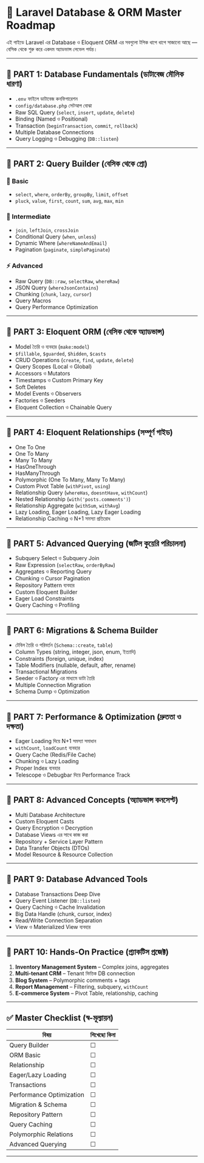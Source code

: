 # 🧠 Laravel Database & ORM Master Roadmap 

এই গাইডে Laravel এর Database ও Eloquent ORM এর সবগুলো টপিক ধাপে ধাপে সাজানো আছে — বেসিক থেকে শুরু করে একদম অ্যাডভান্স লেভেল পর্যন্ত।

---

## 🔹 PART 1: Database Fundamentals (ডাটাবেজ মৌলিক ধারণা)

-   `.env` ফাইলে ডাটাবেজ কনফিগারেশন
-   `config/database.php` সেটআপ বোঝা
-   Raw SQL Query (`select`, `insert`, `update`, `delete`)
-   Binding (Named ও Positional)
-   Transaction (`beginTransaction`, `commit`, `rollback`)
-   Multiple Database Connections
-   Query Logging ও Debugging (`DB::listen`)

---

## 🔹 PART 2: Query Builder (বেসিক থেকে প্রো)

### 🧩 Basic

-   `select`, `where`, `orderBy`, `groupBy`, `limit`, `offset`
-   `pluck`, `value`, `first`, `count`, `sum`, `avg`, `max`, `min`

### 🧠 Intermediate

-   `join`, `leftJoin`, `crossJoin`
-   Conditional Query (`when`, `unless`)
-   Dynamic Where (`whereNameAndEmail`)
-   Pagination (`paginate`, `simplePaginate`)

### ⚡ Advanced

-   Raw Query (`DB::raw`, `selectRaw`, `whereRaw`)
-   JSON Query (`whereJsonContains`)
-   Chunking (`chunk`, `lazy`, `cursor`)
-   Query Macros
-   Query Performance Optimization

---

## 🔹 PART 3: Eloquent ORM (বেসিক থেকে অ্যাডভান্স)

-   Model তৈরি ও ব্যবহার (`make:model`)
-   `$fillable`, `$guarded`, `$hidden`, `$casts`
-   CRUD Operations (`create`, `find`, `update`, `delete`)
-   Query Scopes (Local ও Global)
-   Accessors ও Mutators
-   Timestamps ও Custom Primary Key
-   Soft Deletes
-   Model Events ও Observers
-   Factories ও Seeders
-   Eloquent Collection ও Chainable Query

---

## 🔹 PART 4: Eloquent Relationships (সম্পূর্ণ গাইড)

-   One To One
-   One To Many
-   Many To Many
-   HasOneThrough
-   HasManyThrough
-   Polymorphic (One To Many, Many To Many)
-   Custom Pivot Table (`withPivot`, `using`)
-   Relationship Query (`whereHas`, `doesntHave`, `withCount`)
-   Nested Relationship (`with('posts.comments')`)
-   Relationship Aggregate (`withSum`, `withAvg`)
-   Lazy Loading, Eager Loading, Lazy Eager Loading
-   Relationship Caching ও N+1 সমস্যা প্রতিরোধ

---

## 🔹 PART 5: Advanced Querying (জটিল কুয়েরি পরিচালনা)

-   Subquery Select ও Subquery Join
-   Raw Expression (`selectRaw`, `orderByRaw`)
-   Aggregates ও Reporting Query
-   Chunking ও Cursor Pagination
-   Repository Pattern ব্যবহার
-   Custom Eloquent Builder
-   Eager Load Constraints
-   Query Caching ও Profiling

---

## 🔹 PART 6: Migrations & Schema Builder

-   টেবিল তৈরি ও পরিবর্তন (`Schema::create`, `table`)
-   Column Types (string, integer, json, enum, ইত্যাদি)
-   Constraints (foreign, unique, index)
-   Table Modifiers (nullable, default, after, rename)
-   Transactional Migrations
-   Seeder ও Factory এর মাধ্যমে ডাটা তৈরি
-   Multiple Connection Migration
-   Schema Dump ও Optimization

---

## 🔹 PART 7: Performance & Optimization (দ্রুততা ও দক্ষতা)

-   Eager Loading দিয়ে N+1 সমস্যা সমাধান
-   `withCount`, `loadCount` ব্যবহার
-   Query Cache (Redis/File Cache)
-   Chunking ও Lazy Loading
-   Proper Index ব্যবহার
-   Telescope ও Debugbar দিয়ে Performance Track

---

## 🔹 PART 8: Advanced Concepts (অ্যাডভান্স কনসেপ্ট)

-   Multi Database Architecture
-   Custom Eloquent Casts
-   Query Encryption ও Decryption
-   Database Views এর সাথে কাজ করা
-   Repository + Service Layer Pattern
-   Data Transfer Objects (DTOs)
-   Model Resource & Resource Collection

---

## 🔹 PART 9: Database Advanced Tools

-   Database Transactions Deep Dive
-   Query Event Listener (`DB::listen`)
-   Query Caching ও Cache Invalidation
-   Big Data Handle (chunk, cursor, index)
-   Read/Write Connection Separation
-   View ও Materialized View ব্যবহার

---

## 🔹 PART 10: Hands-On Practice (প্র্যাকটিস প্রজেক্ট)

1. **Inventory Management System** – Complex joins, aggregates
2. **Multi-tenant CRM** – Tenant ভিত্তিক DB connection
3. **Blog System** – Polymorphic comments + tags
4. **Report Management** – Filtering, subquery, `withCount`
5. **E-commerce System** – Pivot Table, relationship, caching

---

## ✅ Master Checklist (স্ব-মূল্যায়ন)

| বিষয়                     | শিখেছো কিনা |
| ------------------------ | ----------- |
| Query Builder            | ☐           |
| ORM Basic                | ☐           |
| Relationship             | ☐           |
| Eager/Lazy Loading       | ☐           |
| Transactions             | ☐           |
| Performance Optimization | ☐           |
| Migration & Schema       | ☐           |
| Repository Pattern       | ☐           |
| Query Caching            | ☐           |
| Polymorphic Relations    | ☐           |
| Advanced Querying        | ☐           |

---


